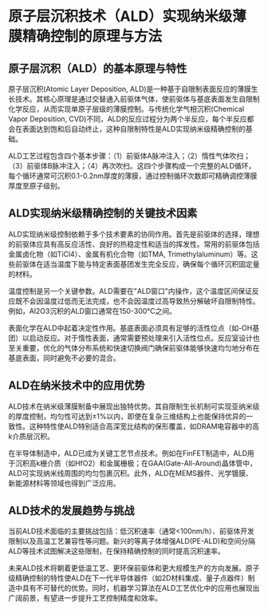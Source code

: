 # 原子层沉积技术（ALD）实现纳米级薄膜精确控制的原理与方法

## 原子层沉积（ALD）的基本原理与特性

原子层沉积(Atomic Layer Deposition, ALD)是一种基于自限制表面反应的薄膜生长技术。其核心原理是通过交替通入前驱体气体，使前驱体与基底表面发生自限制化学反应，从而实现单原子层级的薄膜控制。与传统化学气相沉积(Chemical Vapor Deposition, CVD)不同，ALD的反应过程分为两个半反应，每个半反应都会在表面达到饱和后自动终止，这种自限制特性是ALD实现纳米级精确控制的基础。

ALD工艺过程包含四个基本步骤：（1）前驱体A脉冲注入；（2）惰性气体吹扫；（3）前驱体B脉冲注入；（4）再次吹扫。这四个步骤构成一个完整的ALD循环，每个循环通常可沉积0.1-0.2nm厚度的薄膜，通过控制循环次数即可精确调控薄膜厚度至原子级别。

## ALD实现纳米级精确控制的关键技术因素

ALD实现纳米级控制依赖于多个技术要素的协同作用。首先是前驱体的选择，理想的前驱体应具有高反应活性、良好的热稳定性和适当的挥发性。常用的前驱体包括金属卤化物（如TiCl4）、金属有机化合物（如TMA, Trimethylaluminum）等。这些前驱体在适当温度下能与特定表面基团发生完全反应，确保每个循环沉积固定量的材料。

温度控制是另一个关键参数。ALD需要在"ALD窗口"内操作，这个温度区间保证反应既不会因温度过低而无法完成，也不会因温度过高导致热分解破坏自限制特性。例如，Al2O3沉积的ALD窗口通常在150-300℃之间。

表面化学在ALD中起着决定性作用。基底表面必须具有足够的活性位点（如-OH基团）以启动反应。对于惰性表面，通常需要预处理来引入活性位点。反应室设计也至关重要，优化的气体分布系统和快速切换阀门确保前驱体能够快速均匀地分布在基底表面，同时避免不必要的混合。

## ALD在纳米技术中的应用优势

ALD技术在纳米级薄膜制备中展现出独特优势。其自限制生长机制可实现亚纳米级的厚度控制，均匀性可达到±1%以内，即使在复杂三维结构上也能保持优异的一致性。这种特性使ALD特别适合高深宽比结构的保形覆盖，如DRAM电容器中的高k介质层沉积。

在半导体制造中，ALD已成为关键工艺节点技术。例如在FinFET制造中，ALD用于沉积高k栅介质（如HfO2）和金属栅极；在GAA(Gate-All-Around)晶体管中，ALD可实现纳米线周围的均匀包裹沉积。此外，ALD在MEMS器件、光学镀膜、新能源材料等领域也得到广泛应用。

## ALD技术的发展趋势与挑战

当前ALD技术面临的主要挑战包括：低沉积速率（通常<100nm/h）、前驱体开发限制以及高温工艺兼容性等问题。新兴的等离子体增强ALD(PE-ALD)和空间分隔ALD等技术试图解决这些限制，在保持精确控制的同时提高沉积速率。

未来ALD技术将朝着更低温工艺、更环保前驱体和更大规模生产的方向发展。原子级精确控制的特性使ALD在下一代半导体器件（如2D材料集成、量子点器件）制造中具有不可替代的优势。同时，机器学习算法在ALD工艺优化中的应用也展现出广阔前景，有望进一步提升工艺控制精度和效率。